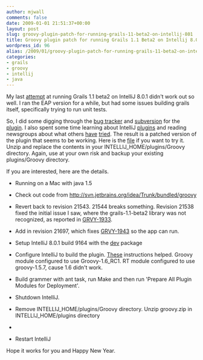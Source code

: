 ```yaml
---
author: mjwall
comments: false
date: 2009-01-01 21:51:37+00:00
layout: post
slug: groovy-plugin-patch-for-running-grails-11-beta2-on-intellij-801
title: Groovy plugin patch for running Grails 1.1 Beta2 on Intellij 8.0.1
wordpress_id: 96
alias: /2009/01/groovy-plugin-patch-for-running-grails-11-beta2-on-intellij-801/
categories:
- grails
- groovy
- intellij
- java
---
```


My last [attempt](http://www.mjwall.com/2008/12/intellij-801-issues-with-grails-11-beta2/) at running Grails 1.1 beta2 on IntelliJ 8.0.1 didn't work out so well.  I ran the EAP version for a while, but had some issues building grails itself, specifically trying to run unit tests.

So, I did some digging through the [bug tracker](http://www.jetbrains.net/jira/browse/GRVY) and [subversion](http://svn.jetbrains.org/idea/Trunk/bundled/groovy/) for the [plugin](http://plugins.intellij.net/plugin/?id=1524).  I also spent some time learning about IntelliJ [plugins](http://www.jetbrains.com/idea/documentation/howto_03.html?Where%20to%20Begin?) and reading newsgroups about what others [have](http://www.jetbrains.net/devnet/thread/279026#279026) [tried](http://www.nabble.com/Intellij-IDEA-Jetgroovy-and-Grails-1.1-Beta-1-td20817716.html).  The result is a patched version of the plugin that seems to be working.  Here is the [file](http://www.mjwall.com/files/jetgroovy-21543plus21697.zip) if you want to try it.  Unzip and replace the contents in your INTELLIJ_HOME/plugins/Groovy directory.  Again, use at your own risk and backup your existing plugins/Groovy directory.

If you are interested, here are the details.




  * Running on a Mac with java 1.5


  * Check out code from http://svn.jetbrains.org/idea/Trunk/bundled/groovy


  * Revert back to revision 21543.  21544 breaks something.  Revision 21538 fixed the initial issue I saw, where the grails-1.1-beta2 library was not recognized, as reported in [GRVY-1933](http://www.jetbrains.net/jira/browse/GRVY-1933).


  * Add in revision 21697, which fixes [GRVY-1943](http://www.jetbrains.net/jira/browse/GRVY-1943) so the app can run.


  * Setup IntelliJ 8.0.1 build 9164 with the [dev](http://www.jetbrains.com/idea/download/index.html#kit) package


  * Configure IntelliJ to build the plugin.  [These](http://www.jetbrains.net/confluence/display/GRVY/How+to+build+plugin) instructions helped.  Groovy module configured to use Groovy-1.6_RC1.  RT module configured to use groovy-1.5.7, cause 1.6 didn't work.


  * Build grammer with ant task, run Make and then run 'Prepare All Plugin Modules for Deployment'.


  * Shutdown IntelliJ.


  * Remove INTELLIJ_HOME/plugins/Groovy directory.  Unzip groovy.zip in INTELLIJ_HOME/plugins directory


  *

  * Restart IntelliJ


Hope it works for you and Happy New Year.
